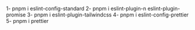 <!-- Instalacion de eslint y reglas de estilo -->

1- pnpm i eslint-config-standard
2- pnpm i eslint-plugin-n eslint-plugin-promise
3- pnpm i eslint-plugin-tailwindcss
4- pnpm i eslint-config-prettier
5- pnpm i prettier
